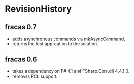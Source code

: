 # RevisionHistory

## fracas 0.7

* adds asynchronous commands via mkAsyncCommand.
* returns the test application to the solution.

## fracas 0.6

* takes a dependency on F# 4.1 and FSharp.Core.dll 4.4.1.0.
* removes PCL support.
